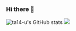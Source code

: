### Hi there 👋


![ta14-u's GitHub stats](https://github-readme-stats.vercel.app/api?username=ta14-u&show_icons=true)
![](https://github-readme-stats.vercel.app/api/top-langs/?username=ta14-u&layout=compact)
